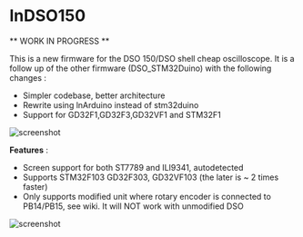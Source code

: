 lnDSO150
========

** WORK IN PROGRESS **

This is a new firmware for the DSO 150/DSO shell cheap oscilloscope.
It is a follow up of the other firmware (DSO_STM32Duino) with the following changes :
* Simpler codebase, better architecture
* Rewrite using lnArduino instead of stm32duino
* Support for GD32F1,GD32F3,GD32VF1 and STM32F1

![screenshot](assets/web/front.png?raw=true "front")


__Features__ :

* Screen support for both  ST7789 and ILI9341, autodetected
* Supports STM32F103 GD32F303, GD32VF103 (the later is ~ 2 times faster)
* Only supports modified unit where rotary encoder is connected to PB14/PB15, see wiki. It will NOT work with unmodified DSO

![screenshot](gfx/front.jpg?raw=true "front")

